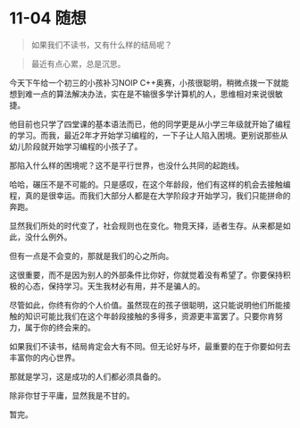 # 11-04 随想

> 如果我们不读书，又有什么样的结局呢？

> 最近有点心累，总是沉思。

今天下午给一个初三的小孩补习NOIP C++奥赛，小孩很聪明，稍微点拨一下就能想到难一点的算法解决办法，实在是不输很多学计算机的人，思维相对来说很敏捷。

他目前也只学了四堂课的基本语法而已，他的同学更是从小学三年级就开始了编程的学习。而我，最近2年才开始学习编程的，一下子让人陷入困境。更别说那些从幼儿阶段就开始学习编程的小孩子了。

那陷入什么样的困境呢？这不是平行世界，也没什么共同的起跑线。

哈哈，碾压不是不可能的。只是感叹，在这个年龄段，他们有这样的机会去接触编程，真的是很幸运。而我们大部分人都是在大学阶段才开始学习，我们只能拼命的奔跑。

显然我们所处的时代变了，社会规则也在变化。物竞天择，适者生存。从来都是如此，没什么例外。

但有一点是不会变的，那就是我们的心之所向。

这很重要，而不是因为别人的外部条件比你好，你就觉着没有希望了。你要保持积极的心态，保持学习。天生我材必有用，并不是骗人的。

尽管如此，你终有你的个人价值。虽然现在的孩子很聪明，这只能说明他们所能接触的知识可能比我们在这个年龄段接触的多得多，资源更丰富罢了。只要你肯努力，属于你的终会来的。

如果我们不读书，结局肯定会大有不同。但无论好与坏，最重要的在于你要如何去丰富你的内心世界。

那就是学习，这是成功的人们都必须具备的。

除非你甘于平庸，显然我是不甘的。


暂完。

